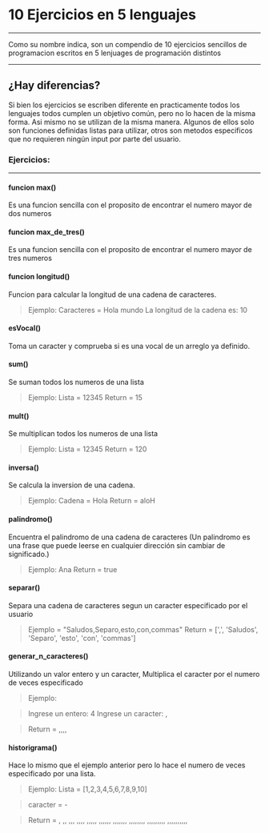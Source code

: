 # 10 Ejercicios en 5 lenguajes

---

Como su nombre indica, son un compendio de 10 ejercicios sencillos de programacion escritos en 5 lenjuages de programación distintos

---

## ¿Hay diferencias?

Si bien los ejercicios se escriben diferente en practicamente todos los lenguajes todos cumplen un objetivo común, pero no lo hacen de la misma forma.
Asi mismo no se utilizan de la misma manera. Algunos de ellos solo son funciones definidas listas para utilizar, otros son metodos especificos que no requieren ningún input por parte del usuario.

### Ejercicios:

---

#### funcion max()

Es una funcion sencilla con el proposito de encontrar el numero mayor de dos numeros

#### funcion max_de_tres()

Es una funcion sencilla con el proposito de encontrar el numero mayor de tres numeros

#### funcion longitud()

Funcion para calcular la longitud de una cadena de caracteres.

> Ejemplo: Caracteres = Hola mundo
> La longitud de la cadena es: 10

#### esVocal()

Toma un caracter y comprueba si es una vocal de un arreglo ya definido.

#### sum()

Se suman todos los numeros de una lista

> Ejemplo: Lista = 12345
> Return = 15

#### mult()

Se multiplican todos los numeros de una lista

> Ejemplo: Lista = 12345
> Return = 120

#### inversa()

Se calcula la inversion de una cadena.

> Ejemplo: Cadena = Hola
> Return = aloH

#### palindromo()

Encuentra el palindromo de una cadena de caracteres (Un palindromo es una frase que puede leerse en cualquier dirección sin cambiar de significado.)

> Ejemplo: Ana
> Return = true

#### separar()

Separa una cadena de caracteres segun un caracter especificado por el usuario

> Ejemplo = "Saludos,Separo,esto,con,commas"
> Return = [',', 'Saludos', 'Separo', 'esto', 'con', 'commas'] <!-- Se regresa un arreglo con cada uno de los caracteres separados. -->

#### generar_n_caracteres()

Utilizando un valor entero y un caracter, Multiplica el caracter por el numero de veces especificado

> Ejemplo:

> Ingrese un entero: 4
> Ingrese un caracter: ,

> Return = ,,,,

#### historigrama()

Hace lo mismo que el ejemplo anterior pero lo hace el numero de veces especificado por una lista.

> Ejemplo:
> Lista = [1,2,3,4,5,6,7,8,9,10]

> caracter = -

> Return =
> ,
> ,,
> ,,,
> ,,,,
> ,,,,,
> ,,,,,,
> ,,,,,,,
> ,,,,,,,,
> ,,,,,,,,,
> ,,,,,,,,,,
